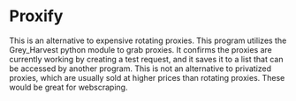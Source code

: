 # Proxify
This is an alternative to expensive rotating proxies.  This program utilizes the Grey_Harvest python module to grab proxies.  It confirms the proxies are currently working by creating a test request, and it saves it to a list that can be accessed by another program.  This is not an alternative to privatized proxies, which are usually sold at higher prices than rotating proxies.  These would be great for webscraping.

